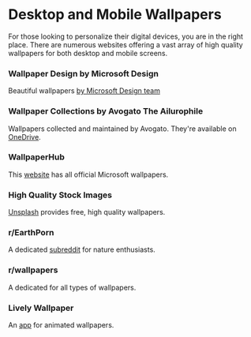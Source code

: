 # Desktop and Mobile Wallpapers

For those looking to personalize their digital devices, you are in the right place. There are numerous websites offering a vast array of high quality wallpapers for both desktop and mobile screens.

### Wallpaper Design by Microsoft Design

Beautiful wallpapers <a href="https://wallpapers.microsoft.design/">by Microsoft Design team</a>

### Wallpaper Collections by Avogato The Ailurophile

Wallpapers collected and maintained by Avogato. They're available on <a href="">OneDrive</a>.

### WallpaperHub

This <a href="https://www.wallpaperhub.app/">website</a> has all official Microsoft wallpapers.

### High Quality Stock Images

<a href="https://unsplash.com/">Unsplash</a> provides free, high quality wallpapers.

### r/EarthPorn

A dedicated <a href="">subreddit</a> for nature enthusiasts.

### r/wallpapers

A dedicated <a href="subreddit"></a> for all types of wallpapers.

### Lively Wallpaper

An <a href="">app</a> for animated wallpapers.

